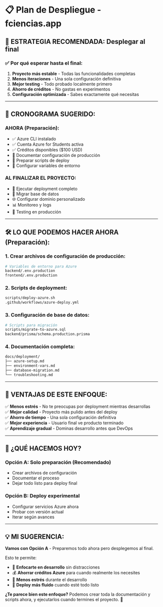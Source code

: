 # 📋 Plan de Despliegue - fciencias.app

## 🎯 ESTRATEGIA RECOMENDADA: Desplegar al final

### ✅ **Por qué esperar hasta el final:**
1. **Proyecto más estable** - Todas las funcionalidades completas
2. **Menos iteraciones** - Una sola configuración definitiva  
3. **Mejor testing** - Todo probado localmente primero
4. **Ahorro de créditos** - No gastas en experimentos
5. **Configuración optimizada** - Sabes exactamente qué necesitas

---

## 📅 **CRONOGRAMA SUGERIDO:**

### **AHORA (Preparación):**
- ✅ Azure CLI instalado
- ✅ Cuenta Azure for Students activa  
- ✅ Créditos disponibles ($100 USD)
- 📝 Documentar configuración de producción
- 📝 Preparar scripts de deploy
- 📝 Configurar variables de entorno

### **AL FINALIZAR EL PROYECTO:**
- 🚀 Ejecutar deployment completo
- 🔧 Migrar base de datos
- 🌐 Configurar dominio personalizado
- 📊 Monitoreo y logs
- 🧪 Testing en producción

---

## 🛠️ **LO QUE PODEMOS HACER AHORA (Preparación):**

### 1. **Crear archivos de configuración de producción:**
```bash
# Variables de entorno para Azure
backend/.env.production
frontend/.env.production
```

### 2. **Scripts de deployment:**
```bash
scripts/deploy-azure.sh
.github/workflows/azure-deploy.yml
```

### 3. **Configuración de base de datos:**
```bash
# Scripts para migración
scripts/migrate-to-azure.sql
backend/prisma/schema.production.prisma
```

### 4. **Documentación completa:**
```bash
docs/deployment/
├── azure-setup.md
├── environment-vars.md
├── database-migration.md
└── troubleshooting.md
```

---

## 🎯 **VENTAJAS DE ESTE ENFOQUE:**

✅ **Menos estrés** - No te preocupas por deployment mientras desarrollas  
✅ **Mejor calidad** - Proyecto más pulido antes del deploy  
✅ **Ahorro de tiempo** - Una sola configuración definitiva  
✅ **Mejor experiencia** - Usuario final ve producto terminado  
✅ **Aprendizaje gradual** - Dominas desarrollo antes que DevOps  

---

## 🚀 **¿QUÉ HACEMOS HOY?**

### **Opción A: Solo preparación** (Recomendado)
- Crear archivos de configuración
- Documentar el proceso
- Dejar todo listo para deploy final

### **Opción B: Deploy experimental**
- Configurar servicios Azure ahora
- Probar con versión actual
- Iterar según avances

---

## 💡 **MI SUGERENCIA:**

**Vamos con Opción A** - Preparemos todo ahora pero desplegemos al final.

Esto te permite:
- 🎯 **Enfocarte en desarrollo** sin distracciones
- 💰 **Ahorrar créditos Azure** para cuando realmente los necesites  
- 🧘 **Menos estrés** durante el desarrollo
- 🚀 **Deploy más fluido** cuando esté todo listo

**¿Te parece bien este enfoque?** Podemos crear toda la documentación y scripts ahora, y ejecutarlos cuando termines el proyecto. 📝
